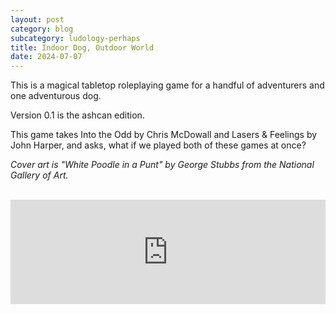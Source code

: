 ```yaml
---
layout: post
category: blog
subcategory: ludology-perhaps
title: Indoor Dog, Outdoor World
date: 2024-07-07
---
```


This is a magical tabletop roleplaying game for a handful of adventurers and one adventurous dog.

Version 0.1 is the ashcan edition.

This game takes Into the Odd by Chris McDowall and Lasers & Feelings by John Harper, and asks, what if we played both of these games at once?

*Cover art is "White Poodle in a Punt" by George Stubbs from the National Gallery of Art.*

<br>

<iframe src="https://itch.io/embed/2817784?linkback=true&amp;link_color=245FF1" width="100%" height="167" frameborder="0"><a href="https://steinea.itch.io/indoor-dog-outdoor-world">Indoor Dog, Outdoor World by Eric Stein</a></iframe>
